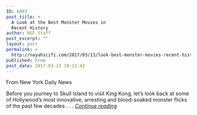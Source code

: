 ```yaml
---
ID: 6993
post_title: >
  A Look at the Best Monster Movies in
  Recent History
author: NSF Staff
post_excerpt: ""
layout: post
permalink: >
  http://nayahscifi.com/2017/03/13/look-best-monster-movies-recent-history/
published: true
post_date: 2017-03-13 19:11:42
---
```

From New York Daily News

Before you journey to Skull Island to visit King Kong, let’s look back at some of Hollywood’s most innovative, arresting and blood-soaked monster flicks of the past few decades . . . <a href="http://www.nydailynews.com/entertainment/movies/best-monster-movies-history-article-1.2994504"><em>Continue reading</em></a>